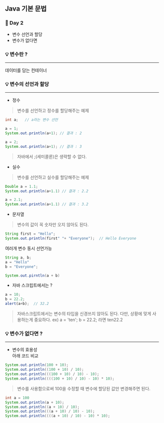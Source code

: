## Java 기본 문법
### :runner: Day 2
- 변수 선언과 할당
- 변수가 없다면  

### :bulb: 변수란 ?
---
 데이터를 담는 컨테이너 

### :bulb: 변수의 선언과 할당
---
- 정수
> 변수를 선언하고 정수를 할당해주는 예제
```java
int a;   // a라는 변수 선언

a = 1;
System.out.println(a+1); // 결과 : 2

a = 2;
System.out.println(a+1); // 결과 : 3
```
> 자바에서 ;(세미콜론)은 생략할 수 없다.  

- 실수
> 변수를 선언하고 실수를 할당해주는 예제
```java
Double a = 1.1;
System.out.println(a+1.1) // 결과 : 2.2

a = 2.1;
System.out.println(a+1.1) // 결과 : 3.2
```

- 문자열
> 변수의 값이 꼭 숫자만 오지 않아도 된다.
```java
String first = "Hello";
System.out.println(first" "+ "Everyone");  // Hello Everyone
```
여러개 변수 동시 선언가능
```java
String a, b;
a = "Hello"
b = "Everyone";

System.out.pirntln(a + b)
```

- 자바 스크립트에서는 ? 
```javascript
a = 10;
b = 22.2;
alert(a+b);  // 32.2
```
 > 자바스크립트에서는 변수의 타입을 신경쓰지 않아도 된다. 다만, 상황에 맞게 사용하는게 중요하다.
 > ex) a = 'ten'; b = 22.2;  라면 ten22.2
 
 ### :bulb: 변수가 없다면 ?
 ---
 - 변수의 효용성   
 아래 코드 비교 
 ```java
 System.out.println(100 + 10);
 System.out.println((100 + 10) / 10);
 System.out.println(((100 + 10) / 10) - 10);
 System.out.println((((100 + 10) / 10) - 10) * 10);
 ```
 > 변수를 사용함으로써 100을 수정할 때 변수에 할당된 값만 변경해주면 된다.
 ```java
 int a = 100
 System.out.println(a + 10);
 System.out.println((a + 10) / 10);
 System.out.println(((a + 10) / 10) - 10);
 System.out.println((((a + 10) / 10) - 10) * 10);
 ``` 
 
